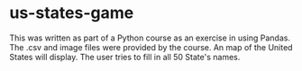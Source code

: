 # us-states-game

This was written as part of a Python course as an exercise
in using Pandas. The .csv and image files were provided by the 
course. An map of the United States will display. The user tries
to fill in all 50 State's names.